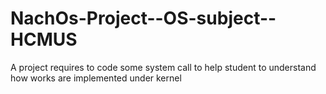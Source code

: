 # NachOs-Project--OS-subject--HCMUS
A project requires to code some system call to help student to understand how works are implemented under kernel
